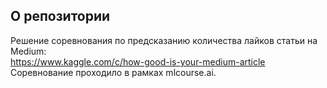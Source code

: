 О репозитории
----------
Решение соревнования по предсказанию количества лайков статьи на Medium:  
https://www.kaggle.com/c/how-good-is-your-medium-article  
Соревнование проходило в рамках mlcourse.ai.
